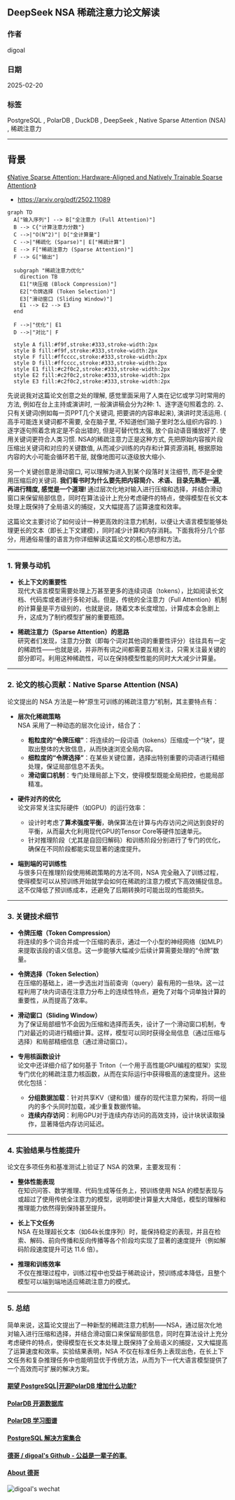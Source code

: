 ## DeepSeek NSA 稀疏注意力论文解读   
        
### 作者        
digoal        
        
### 日期        
2025-02-20        
        
### 标签        
PostgreSQL , PolarDB , DuckDB , DeepSeek , Native Sparse Attention (NSA) , 稀疏注意力   
        
----        
        
## 背景   
[《Native Sparse Attention: Hardware-Aligned and Natively Trainable Sparse Attention》](2502.11089v1.pdf)  
- https://arxiv.org/pdf/2502.11089  
  
```mermaid
graph TD
  A["输入序列"] --> B["全注意力 (Full Attention)"]
  B --> C{"计算注意力分数"}
  C -->|"O(N^2)"| D["全计算量"]
  C -->|"稀疏化 (Sparse)"| E["稀疏计算"]
  E --> F["稀疏注意力 (Sparse Attention)"]
  F --> G["输出"]
  
  subgraph "稀疏注意力优化"
    direction TB
    E1["块压缩 (Block Compression)"]
    E2["令牌选择 (Token Selection)"]
    E3["滑动窗口 (Sliding Window)"]
    E1 --> E2 --> E3
  end
  
  F -->|"优化"| E1
  D -->|"对比"| F
  
  style A fill:#f9f,stroke:#333,stroke-width:2px
  style B fill:#f9f,stroke:#333,stroke-width:2px
  style F fill:#ffcccc,stroke:#333,stroke-width:2px
  style D fill:#ffcccc,stroke:#333,stroke-width:2px
  style E1 fill:#c2f0c2,stroke:#333,stroke-width:2px
  style E2 fill:#c2f0c2,stroke:#333,stroke-width:2px
  style E3 fill:#c2f0c2,stroke:#333,stroke-width:2px
```
  
先说说我对这篇论文创意之处的理解, 感觉里面采用了人类在记忆或学习时常用的方法, 例如在台上主持或演讲时, 一般演讲稿会分为2种: 1、逐字逐句照着念的. 2、只有关键词(例如每一页PPT几个关键词, 把要讲的内容串起来), 演讲时灵活运用. ( 高手可能连关键词都不需要, 全在脑子里, 不知道他们脑子里时怎么组织内容的. )  逐字逐句照着念肯定是不会出错的, 但是可替代性太强, 放个自动语音播放好了. 使用关键词更符合人类习惯.  NSA的稀疏注意力正是这种方式, 先把原始内容按片段压缩出关键词和对应的关键数值, 从而减少训练的内存和计算资源消耗, 根据原始内容的大小可能会循环若干层, 就像地图可以逐级放大缩小.    
  
另一个关键创意是滑动窗口, 可以理解为进入到某个段落时关注细节, 而不是全使用压缩后的关键词. <b>我们看书时为什么要先把内容简介、术语、目录先熟悉一遍, 再进行精度, 感觉是一个道理! </b>通过层次化地对输入进行压缩和选择，并结合滑动窗口来保留局部信息，同时在算法设计上充分考虑硬件的特点，使得模型在长文本处理上既保持了全局语义的捕捉，又大幅提高了运算速度和效率。  
  
这篇论文主要讨论了如何设计一种更高效的注意力机制，以便让大语言模型能够处理更长的文本（即长上下文建模），同时减少计算和内存消耗。下面我将分几个部分，用通俗易懂的语言为你详细解读这篇论文的核心思想和方法。  
  
---  
  
### 1. 背景与动机  
  
- **长上下文的重要性**    
  现代大语言模型需要处理上万甚至更多的连续词语（tokens），比如阅读长文档、代码库或者进行多轮对话。但是，传统的全注意力（Full Attention）机制的计算量是平方级别的，也就是说，随着文本长度增加，计算成本会急剧上升，这成为了制约模型扩展的重要瓶颈。  
  
- **稀疏注意力（Sparse Attention）的思路**    
  研究者们发现，注意力分数（即每个词对其他词的重要性评分）往往具有一定的稀疏性——也就是说，并非所有词之间都需要互相关注，只需关注最关键的部分即可。利用这种稀疏性，可以在保持模型性能的同时大大减少计算量。  
  
---  
  
### 2. 论文的核心贡献：Native Sparse Attention (NSA)  
  
论文提出的 NSA 方法是一种“原生可训练的稀疏注意力”机制，其主要特点有：  
  
- **层次化稀疏策略**    
  NSA 采用了一种动态的层次化设计，结合了：  
  - **粗粒度的“令牌压缩”**：将连续的一段词语（tokens）压缩成一个“块”，提取出整体的大致信息，从而快速浏览全局内容。  
  - **细粒度的“令牌选择”**：在某些关键位置，选择出特别重要的词语进行精细处理，保证局部信息不丢失。  
  - **滑动窗口机制**：专门处理局部上下文，使得模型既能全局把控，也能局部精准。  
  
- **硬件对齐的优化**    
  论文非常关注实际硬件（如GPU）的运行效率：  
  - 设计时考虑了**算术强度平衡**，确保算法在计算与内存访问之间达到良好的平衡，从而最大化利用现代GPU的Tensor Core等硬件加速单元。  
  - 针对推理阶段（尤其是自回归解码）和训练阶段分别进行了专门的优化，确保在不同阶段都能实现显著的速度提升。  
  
- **端到端的可训练性**    
  与很多只在推理阶段使用稀疏策略的方法不同，NSA 完全融入了训练过程，使得模型可以从预训练开始就学会如何在稀疏的注意力模式下高效捕捉信息。这不仅降低了预训练成本，还避免了后期转换时可能出现的性能损失。  
  
---  
  
### 3. 关键技术细节  
  
- **令牌压缩（Token Compression）**    
  将连续的多个词合并成一个压缩的表示，通过一个小型的神经网络（如MLP）来提取该段的语义信息。这一步能够大幅减少后续计算需要处理的“令牌”数量。  
  
- **令牌选择（Token Selection）**    
  在压缩的基础上，进一步选出对当前查询（query）最有用的一些块。这一过程利用了块内词语在注意力分布上的连续性特点，避免了对每个词单独计算的重要性，从而提高了效率。  
  
- **滑动窗口（Sliding Window）**    
  为了保证局部细节不会因为压缩和选择而丢失，设计了一个滑动窗口机制，专门对最近的词进行精细计算。这样，模型可以同时获得全局信息（通过压缩与选择）和局部精细信息（通过滑动窗口）。  
  
- **专用核函数设计**    
  论文中还详细介绍了如何基于 Triton（一个用于高性能GPU编程的框架）实现专门优化的稀疏注意力核函数，从而在实际运行中获得极高的速度提升。这些优化包括：  
  - **分组数据加载**：针对共享KV（键和值）缓存的现代注意力架构，将同一组内的多个头同时加载，减少重复数据传输。  
  - **连续内存访问**：利用GPU对于连续内存访问的高效支持，设计块状读取操作，显著降低内存访问延迟。  
  
---  
  
### 4. 实验结果与性能提升  
  
论文在多项任务和基准测试上验证了 NSA 的效果，主要发现有：  
  
- **整体性能表现**    
  在知识问答、数学推理、代码生成等任务上，预训练使用 NSA 的模型表现与或超过了使用传统全注意力的模型，说明即使计算量大大降低，模型的理解和推理能力依然得到保持甚至提升。  
  
- **长上下文任务**    
  NSA 在处理超长文本（如64k长度序列）时，能保持稳定的表现，并且在检索、解码、前向传播和反向传播等各个阶段均实现了显著的速度提升（例如解码阶段速度提升可达 11.6 倍）。  
  
- **推理和训练效率**    
  不仅在推理过程中，训练过程中也受益于稀疏设计，预训练成本降低，且整个模型可以端到端地适应稀疏注意力的模式。  
  
---  
  
### 5. 总结  
  
简单来说，这篇论文提出了一种新型的稀疏注意力机制——NSA，通过层次化地对输入进行压缩和选择，并结合滑动窗口来保留局部信息，同时在算法设计上充分考虑硬件的特点，使得模型在长文本处理上既保持了全局语义的捕捉，又大幅提高了运算速度和效率。实验结果表明，NSA 不仅在标准任务上表现出色，在长上下文任务和复杂推理任务中也能明显优于传统方法，从而为下一代大语言模型提供了一个高效而可扩展的解决方案。  
  
  
  
#### [期望 PostgreSQL|开源PolarDB 增加什么功能?](https://github.com/digoal/blog/issues/76 "269ac3d1c492e938c0191101c7238216")
  
  
#### [PolarDB 开源数据库](https://openpolardb.com/home "57258f76c37864c6e6d23383d05714ea")
  
  
#### [PolarDB 学习图谱](https://www.aliyun.com/database/openpolardb/activity "8642f60e04ed0c814bf9cb9677976bd4")
  
  
#### [PostgreSQL 解决方案集合](../201706/20170601_02.md "40cff096e9ed7122c512b35d8561d9c8")
  
  
#### [德哥 / digoal's Github - 公益是一辈子的事.](https://github.com/digoal/blog/blob/master/README.md "22709685feb7cab07d30f30387f0a9ae")
  
  
#### [About 德哥](https://github.com/digoal/blog/blob/master/me/readme.md "a37735981e7704886ffd590565582dd0")
  
  
![digoal's wechat](../pic/digoal_weixin.jpg "f7ad92eeba24523fd47a6e1a0e691b59")
  

